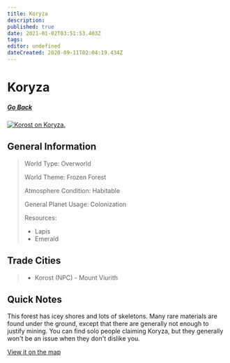 ```yaml
---
title: Koryza
description: 
published: true
date: 2021-01-02T03:51:53.403Z
tags: 
editor: undefined
dateCreated: 2020-09-11T02:04:19.434Z
---
```


# Koryza

##### [Go Back](/wiki/space#planets)

<a href="https://imgur.com/I4JYdq1"><img src="https://i.imgur.com/I4JYdq1.jpg" title="Korost on Koryza." /></a>
## General Information

> World Type: Overworld
>
> World Theme: Frozen Forest
>
> Atmosphere Condition: Habitable
>
> General Planet Usage: Colonization
>
> Resources:
> - Lapis
> - Emerald

## Trade Cities
> - Korost (NPC) - Mount Viurith

## Quick Notes

This forest has icey shores and lots of skeletons. Many rare materials are found under the ground, except that there are generally not enough to justify mining. You can find solo people claiming Koryza, but they generally won't be an issue when they don't dislike you.

[View it on the map](https://dynmap.starlegacy.net/?worldname=Koryza)
